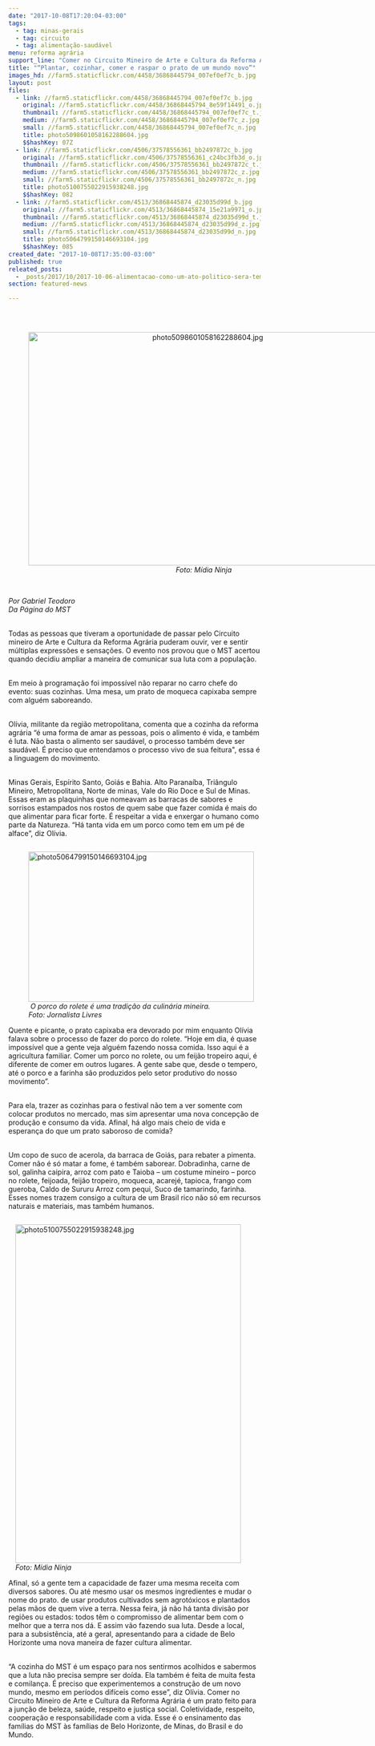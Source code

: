 ```yaml
---
date: "2017-10-08T17:20:04-03:00"
tags:
  - tag: minas-gerais
  - tag: circuito
  - tag: alimentação-saudável
menu: reforma agrária
support_line: "Comer no Circuito Mineiro de Arte e Cultura da Reforma Agrária é um prato feito para a junção de beleza, saúde, respeito e justiça social."
title: "“Plantar, cozinhar, comer e raspar o prato de um mundo novo”"
images_hd: //farm5.staticflickr.com/4458/36868445794_007ef0ef7c_b.jpg
layout: post
files:
  - link: //farm5.staticflickr.com/4458/36868445794_007ef0ef7c_b.jpg
    original: //farm5.staticflickr.com/4458/36868445794_8e59f14491_o.jpg
    thumbnail: //farm5.staticflickr.com/4458/36868445794_007ef0ef7c_t.jpg
    medium: //farm5.staticflickr.com/4458/36868445794_007ef0ef7c_z.jpg
    small: //farm5.staticflickr.com/4458/36868445794_007ef0ef7c_n.jpg
    title: photo5098601058162288604.jpg
    $$hashKey: 07Z
  - link: //farm5.staticflickr.com/4506/37578556361_bb2497872c_b.jpg
    original: //farm5.staticflickr.com/4506/37578556361_c24bc3fb3d_o.jpg
    thumbnail: //farm5.staticflickr.com/4506/37578556361_bb2497872c_t.jpg
    medium: //farm5.staticflickr.com/4506/37578556361_bb2497872c_z.jpg
    small: //farm5.staticflickr.com/4506/37578556361_bb2497872c_n.jpg
    title: photo5100755022915938248.jpg
    $$hashKey: 082
  - link: //farm5.staticflickr.com/4513/36868445874_d23035d99d_b.jpg
    original: //farm5.staticflickr.com/4513/36868445874_15e21a9971_o.jpg
    thumbnail: //farm5.staticflickr.com/4513/36868445874_d23035d99d_t.jpg
    medium: //farm5.staticflickr.com/4513/36868445874_d23035d99d_z.jpg
    small: //farm5.staticflickr.com/4513/36868445874_d23035d99d_n.jpg
    title: photo5064799150146693104.jpg
    $$hashKey: 085
created_date: "2017-10-08T17:35:00-03:00"
published: true
releated_posts:
  - _posts/2017/10/2017-10-06-alimentacao-como-um-ato-politico-sera-tema-de-debate-em-conferencia-de-bh.md
section: featured-news

---
```

<p>&nbsp;</p>

<div style="text-align:center">
<figure class="image" style="display:inline-block"><img alt="photo5098601058162288604.jpg" height="466" src="//farm5.staticflickr.com/4458/36868445794_007ef0ef7c_b.jpg" width="700" />
<figcaption><em>Foto: M&iacute;dia Ninja</em></figcaption>
</figure>
</div>

<p><br />
<em>Por Gabriel Teodoro<br />
Da P&aacute;gina do MST&nbsp;</em></p>

<p><br />
Todas as pessoas que tiveram a oportunidade de passar pelo Circuito mineiro de Arte e Cultura da Reforma Agr&aacute;ria puderam ouvir, ver e sentir m&uacute;ltiplas express&otilde;es e sensa&ccedil;&otilde;es. O evento nos provou que o MST acertou quando decidiu ampliar a maneira de comunicar sua luta com a popula&ccedil;&atilde;o.&nbsp;</p>

<p><br />
Em meio &agrave; programa&ccedil;&atilde;o foi imposs&iacute;vel n&atilde;o reparar no carro chefe do evento: suas cozinhas. Uma mesa, um prato de moqueca capixaba sempre com algu&eacute;m saboreando.&nbsp;</p>

<p><br />
Ol&iacute;via, militante da regi&atilde;o metropolitana, comenta que a cozinha da reforma agr&aacute;ria &ldquo;&eacute; uma forma de amar as pessoas, pois o alimento &eacute; vida, e tamb&eacute;m &eacute; luta. N&atilde;o basta o alimento ser saud&aacute;vel, o processo tamb&eacute;m deve ser saud&aacute;vel. &Eacute; preciso que entendamos o processo vivo de sua feitura&quot;, essa &eacute; a linguagem do movimento.</p>

<p><br />
Minas Gerais, Esp&iacute;rito Santo, Goi&aacute;s e Bahia. Alto Parana&iacute;ba, Tri&acirc;ngulo Mineiro, Metropolitana, Norte de minas, Vale do Rio Doce e Sul de Minas. Essas eram as plaquinhas que nomeavam as barracas de sabores e sorrisos estampados nos rostos de quem sabe que fazer comida &eacute; mais do que alimentar para ficar forte. &Eacute; respeitar a vida e enxergar o humano como parte da Natureza. &ldquo;H&aacute; tanta vida em um porco como tem em um p&eacute; de alface&rdquo;, diz Ol&iacute;via.&nbsp;</p>

<figure class="image" style="float:left"><img alt="photo5064799150146693104.jpg" height="300" src="//farm5.staticflickr.com/4513/36868445874_d23035d99d_b.jpg" width="450" />
<figcaption><em>&nbsp;O porco do rolete &eacute; uma tradi&ccedil;&atilde;o da culin&aacute;ria mineira.<br />
Foto: Jornalista Livres</em></figcaption>
</figure>

<p><br />
Quente e picante, o prato capixaba era devorado por mim enquanto Ol&iacute;via falava sobre o processo de fazer do porco do rolete.&nbsp;&ldquo;Hoje em dia, &eacute; quase imposs&iacute;vel que a gente veja algu&eacute;m fazendo nossa comida. Isso aqui &eacute; a agricultura familiar. Comer um porco no rolete, ou um feij&atilde;o tropeiro aqui, &eacute; diferente de comer em outros lugares. A gente sabe que, desde o tempero, at&eacute; o porco e a farinha s&atilde;o produzidos pelo setor produtivo do nosso movimento&rdquo;.&nbsp;</p>

<p><br />
Para ela, trazer as cozinhas para o festival n&atilde;o tem a ver somente com colocar produtos no mercado, mas sim apresentar uma nova concep&ccedil;&atilde;o de produ&ccedil;&atilde;o e consumo da vida. Afinal, h&aacute; algo mais cheio de vida e esperan&ccedil;a do que um prato saboroso de comida?&nbsp;</p>

<p><br />
Um copo de suco de acerola, da barraca de Goi&aacute;s, para rebater a pimenta. Comer n&atilde;o &eacute; s&oacute; matar a fome, &eacute; tamb&eacute;m saborear. Dobradinha, carne de sol, galinha caipira, arroz com pato e Taioba &ndash; um costume mineiro &ndash; porco no rolete, feijoada, feij&atilde;o tropeiro, moqueca, acarej&eacute;, tapioca, frango com gueroba, Caldo de Sururu Arroz com pequi, Suco de tamarindo, farinha. Esses nomes trazem consigo a cultura de um Brasil rico n&atilde;o s&oacute; em recursos naturais e materiais, mas tamb&eacute;m humanos.&nbsp;</p>

<figure class="image" style="float:right"><img alt="photo5100755022915938248.jpg" height="676" src="//farm5.staticflickr.com/4506/37578556361_bb2497872c_b.jpg" width="450" />
<figcaption><em>Foto: M&iacute;dia Ninja</em></figcaption>
</figure>

<p><br />
Afinal, s&oacute; a gente tem a capacidade de fazer uma mesma receita com diversos sabores. Ou at&eacute; mesmo usar os mesmos ingredientes e mudar o nome do prato. de usar produtos cultivados sem agrot&oacute;xicos e plantados pelas m&atilde;os de quem vive a terra. Nessa feira, j&aacute; n&atilde;o h&aacute; tanta divis&atilde;o por regi&otilde;es ou estados: todos t&ecirc;m o compromisso de alimentar bem com o melhor que a terra nos d&aacute;. E assim v&atilde;o fazendo sua luta. Desde a local, para a subsist&ecirc;ncia, at&eacute; a geral, apresentando para a cidade de Belo Horizonte uma nova maneira de fazer cultura alimentar.&nbsp;</p>

<p><br />
&ldquo;A cozinha do MST &eacute; um espa&ccedil;o para nos sentirmos acolhidos e sabermos que a luta n&atilde;o precisa sempre ser do&iacute;da. Ela tamb&eacute;m &eacute; feita de muita festa e comilan&ccedil;a. &Eacute; preciso que experimentemos a constru&ccedil;&atilde;o de um novo mundo, mesmo em per&iacute;odos dif&iacute;ceis como esse&rdquo;, diz Ol&iacute;via. Comer no Circuito Mineiro de Arte e Cultura da Reforma Agr&aacute;ria &eacute; um prato feito para a jun&ccedil;&atilde;o de beleza, sa&uacute;de, respeito e justi&ccedil;a social. Coletividade, respeito, coopera&ccedil;&atilde;o e responsabilidade com a vida. Esse &eacute; o ensinamento das fam&iacute;lias do MST &agrave;s fam&iacute;lias de Belo Horizonte, de Minas, do Brasil e do Mundo.&nbsp;</p>
